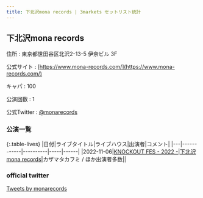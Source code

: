 ```yaml
---
title: 下北沢mona records | 3markets セットリスト統計
---
```

## 下北沢mona records

住所
:    東京都世田谷区北沢2-13-5 伊奈ビル 3F

公式サイト
:    [https://www.mona-records.com/](https://www.mona-records.com/)

キャパ
:    100

公演回数
: 1


公式Twitter
: <a href="https://twitter.com/monarecords">@monarecords</a>


### 公演一覧

{:.table-lives}
|日付|ライブタイトル|ライブハウス|出演者|コメント|
|---|------------|----------|-----|------|
|<span class="nowrap">2022-11-06</span>|[KNOCKOUT FES - 2022 -](live039.html)|[下北沢mona records](livehouse043.html)|カザマタカフミ / ほか出演者多数||



### official twitter

<a class="twitter-timeline" href="https://twitter.com/monarecords?ref_src=twsrc%5Etfw">Tweets by monarecords</a> <script async src="https://platform.twitter.com/widgets.js" charset="utf-8"></script>